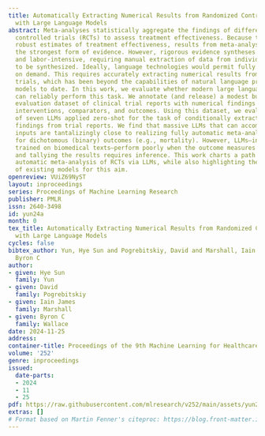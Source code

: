 ```yaml
---
title: Automatically Extracting Numerical Results from Randomized Controlled Trials
  with Large Language Models
abstract: Meta-analyses statistically aggregate the findings of different randomized
  controlled trials (RCTs) to assess treatment effectiveness. Because this yields
  robust estimates of treatment effectiveness, results from meta-analyses are considered
  the strongest form of evidence. However, rigorous evidence syntheses are time-consuming
  and labor-intensive, requiring manual extraction of data from individual trials
  to be synthesized. Ideally, language technologies would permit fully automatic meta-analysis,
  on demand. This requires accurately extracting numerical results from individual
  trials, which has been beyond the capabilities of natural language processing (NLP)
  models to date. In this work, we evaluate whether modern large language models (LLMs)
  can reliably perform this task. We annotate (and release) a modest but granular
  evaluation dataset of clinical trial reports with numerical findings attached to
  interventions, comparators, and outcomes. Using this dataset, we evaluate the performance
  of seven LLMs applied zero-shot for the task of conditionally extracting numerical
  findings from trial reports. We find that massive LLMs that can accommodate lengthy
  inputs are tantalizingly close to realizing fully automatic meta-analysis, especially
  for dichotomous (binary) outcomes (e.g., mortality). However, LLMs—including ones
  trained on biomedical texts—perform poorly when the outcome measures are complex
  and tallying the results requires inference. This work charts a path toward fully
  automatic meta-analysis of RCTs via LLMs, while also highlighting the limitations
  of existing models for this aim.
openreview: VUiZ69NyST
layout: inproceedings
series: Proceedings of Machine Learning Research
publisher: PMLR
issn: 2640-3498
id: yun24a
month: 0
tex_title: Automatically Extracting Numerical Results from Randomized Controlled Trials
  with Large Language Models
cycles: false
bibtex_author: Yun, Hye Sun and Pogrebitskiy, David and Marshall, Iain James and Wallace,
  Byron C
author:
- given: Hye Sun
  family: Yun
- given: David
  family: Pogrebitskiy
- given: Iain James
  family: Marshall
- given: Byron C
  family: Wallace
date: 2024-11-25
address:
container-title: Proceedings of the 9th Machine Learning for Healthcare Conference
volume: '252'
genre: inproceedings
issued:
  date-parts:
  - 2024
  - 11
  - 25
pdf: https://raw.githubusercontent.com/mlresearch/v252/main/assets/yun24a/yun24a.pdf
extras: []
# Format based on Martin Fenner's citeproc: https://blog.front-matter.io/posts/citeproc-yaml-for-bibliographies/
---
```

